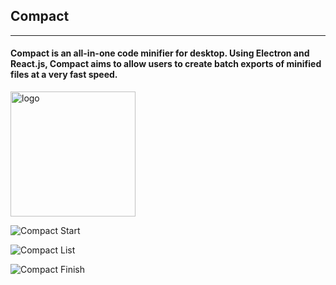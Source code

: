 ## Compact

---

#### Compact is an all-in-one code minifier for desktop. Using Electron and React.js, Compact aims to allow users to create batch exports of minified files at a very fast speed.

<img src="https://i.imgur.com/y0O8GTn.jpg" alt="logo" width="200"/>

![Compact Start](https://i.imgur.com/vY23VNb.jpg)

![Compact List](https://i.imgur.com/eGWLpXx.jpg)

![Compact Finish](https://i.imgur.com/f3zo0nX.jpg)
